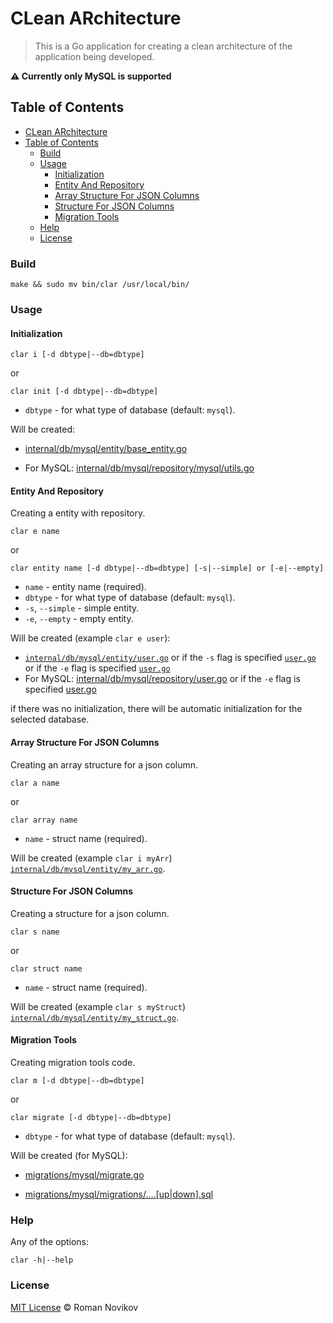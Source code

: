 # CLean ARchitecture

> This is a Go application for creating a clean architecture of the application being developed.

**⚠ Currently only MySQL is supported**

## Table of Contents

- [CLean ARchitecture](#clean-architecture)
- [Table of Contents](#table-of-contents)
  - [Build](#build)
  - [Usage](#usage)
    - [Initialization](#initialization)
    - [Entity And Repository](#entity-and-repository)
    - [Array Structure For JSON Columns](#array-structure-for-json-columns)
    - [Structure For JSON Columns](#structure-for-json-columns)
    - [Migration Tools](#migration-tools)
  - [Help](#help)
  - [License](#license)

### Build

```shell script
make && sudo mv bin/clar /usr/local/bin/
```

### Usage

#### Initialization

```shell script
clar i [-d dbtype|--db=dbtype]
```

or

```shell script
clar init [-d dbtype|--db=dbtype]
```

- `dbtype` - for what type of database (default: `mysql`).

Will be created:

- [internal/db/mysql/entity/base_entity.go](docs/base_entity.md)

- For MySQL: [internal/db/mysql/repository/mysql/utils.go](docs/utils.md)

#### Entity And Repository

Creating a entity with repository.

```shell script
clar e name
```

or

```shell script
clar entity name [-d dbtype|--db=dbtype] [-s|--simple] or [-e|--empty]
```

- `name` - entity name (required).
- `dbtype` - for what type of database (default: `mysql`).
- `-s`, `--simple` - simple entity.
- `-e`, `--empty` - empty entity.

Will be created (example `clar e user`):

- [`internal/db/mysql/entity/user.go`](docs/user.md) or if the `-s` flag is specified [`user.go`](docs/simple_user.md) or if the `-e` flag is specified [`user.go`](docs/empty_user.md)
- For MySQL: [internal/db/mysql/repository/user.go](docs/user_repository.md) or if the `-e` flag is specified [user.go](docs/empty_user_repository.md)

if there was no initialization, there will be automatic initialization for the selected database.

#### Array Structure For JSON Columns

Creating an array structure for a json column.

```shell script
clar a name
```

or

```shell script
clar array name
```

- `name` - struct name (required).

Will be created (example `clar i myArr`) [`internal/db/mysql/entity/my_arr.go`](docs/my_arr.md).

#### Structure For JSON Columns

Creating a structure for a json column.

```shell script
clar s name
```

or

```shell script
clar struct name
```

- `name` - struct name (required).

Will be created (example `clar s myStruct`) [`internal/db/mysql/entity/my_struct.go`](docs/my_struct.md).

#### Migration Tools

Creating migration tools code.

```shell script
clar m [-d dbtype|--db=dbtype]
```

or

```shell script
clar migrate [-d dbtype|--db=dbtype]
```

- `dbtype` - for what type of database (default: `mysql`).

Will be created (for MySQL):

- [migrations/mysql/migrate.go](docs/migrate_mysql.md)

- [migrations/mysql/migrations/….[up|down].sql](docs/migrations_mysql.md)

### Help

Any of the options:

```shell script
clar -h|--help
```

### License

[MIT License](LICENSE) © Roman Novikov
